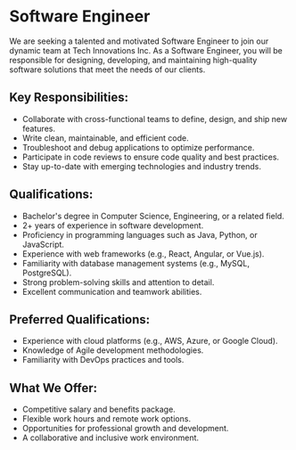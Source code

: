 # Software Engineer

We are seeking a talented and motivated Software Engineer to join our dynamic team at Tech Innovations Inc. As a Software Engineer, you will be responsible for designing, developing, and maintaining high-quality software solutions that meet the needs of our clients.

## Key Responsibilities:
- Collaborate with cross-functional teams to define, design, and ship new features.
- Write clean, maintainable, and efficient code.
- Troubleshoot and debug applications to optimize performance.
- Participate in code reviews to ensure code quality and best practices.
- Stay up-to-date with emerging technologies and industry trends.

## Qualifications:
- Bachelor's degree in Computer Science, Engineering, or a related field.
- 2+ years of experience in software development.
- Proficiency in programming languages such as Java, Python, or JavaScript.
- Experience with web frameworks (e.g., React, Angular, or Vue.js).
- Familiarity with database management systems (e.g., MySQL, PostgreSQL).
- Strong problem-solving skills and attention to detail.
- Excellent communication and teamwork abilities.

## Preferred Qualifications:
- Experience with cloud platforms (e.g., AWS, Azure, or Google Cloud).
- Knowledge of Agile development methodologies.
- Familiarity with DevOps practices and tools.

## What We Offer:
- Competitive salary and benefits package.
- Flexible work hours and remote work options.
- Opportunities for professional growth and development.
- A collaborative and inclusive work environment.